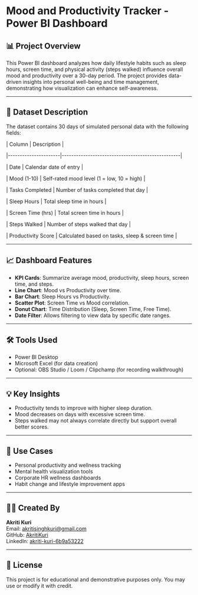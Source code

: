 # Mood and Productivity Tracker - Power BI Dashboard

## 📊 Project Overview

This Power BI dashboard analyzes how daily lifestyle habits such as sleep hours, screen time, and physical activity (steps walked) influence overall mood and productivity over a 30-day period. The project provides data-driven insights into personal well-being and time management, demonstrating how visualization can enhance self-awareness.

---


## 📁 Dataset Description


The dataset contains 30 days of simulated personal data with the following fields:


| Column                              | Description                                      |

|----------------------|--------------------------------------------------|

| Date                                | Calendar date of entry                          |

| Mood (1-10)                         | Self-rated mood level (1 = low, 10 = high)       |

| Tasks Completed                     | Number of tasks completed that day               |

| Sleep Hours                         | Total sleep time in hours                        |

| Screen Time (hrs)                   | Total screen time in hours                       |

| Steps Walked                        | Number of steps walked that day                  |

| Productivity Score                  | Calculated based on tasks, sleep & screen time   |


---

## 📈 Dashboard Features


- **KPI Cards**: Summarize average mood, productivity, sleep hours, screen time, and steps.
- **Line Chart**: Mood vs Productivity over time.
- **Bar Chart**: Sleep Hours vs Productivity.
- **Scatter Plot**: Screen Time vs Mood correlation.
- **Donut Chart**: Time Distribution (Sleep, Screen Time, Free Time).
- **Date Filter**: Allows filtering to view data by specific date ranges.

---

## 🛠 Tools Used


- Power BI Desktop
- Microsoft Excel (for data creation)
- Optional: OBS Studio / Loom / Clipchamp (for recording walkthrough)

---



## 💡 Key Insights


- Productivity tends to improve with higher sleep duration.
- Mood decreases on days with excessive screen time.
- Steps walked may not always correlate directly but support overall better scores.

---

## 📌 Use Cases


- Personal productivity and wellness tracking  
- Mental health visualization tools  
- Corporate HR wellness dashboards  
- Habit change and lifestyle improvement apps

---


## 🙋‍♀️ Created By


**Akriti Kuri**  
Email: akritisinghkuri@gmail.com  
GitHub: [AkritiKuri](https://github.com/AkritiKuri)  
LinkedIn: [akriti-kuri-6b9a53222](https://www.linkedin.com/in/akriti-kuri-6b9a53222)

---

## 📎 License

This project is for educational and demonstrative purposes only. You may use or modify it with credit.

